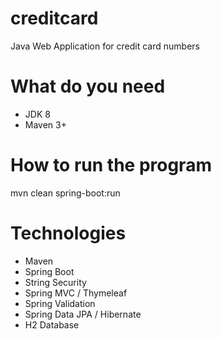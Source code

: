 # creditcard
Java Web Application for credit card numbers

# What do you need
- JDK 8
- Maven 3+ 

# How to run the program
mvn clean spring-boot:run

# Technologies 
- Maven
- Spring Boot
- String Security
- Spring MVC / Thymeleaf
- Spring Validation
- Spring Data JPA / Hibernate
- H2 Database
